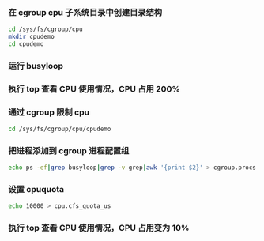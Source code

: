 ### 在 cgroup cpu 子系统目录中创建目录结构

```sh
cd /sys/fs/cgroup/cpu
mkdir cpudemo
cd cpudemo
```

### 运行 busyloop

### 执行 top 查看 CPU 使用情况，CPU 占用 200%

### 通过 cgroup 限制 cpu

```sh
cd /sys/fs/cgroup/cpu/cpudemo
```

### 把进程添加到 cgroup 进程配置组

```sh
echo ps -ef|grep busyloop|grep -v grep|awk '{print $2}' > cgroup.procs
```

### 设置 cpuquota

```sh
echo 10000 > cpu.cfs_quota_us
```

### 执行 top 查看 CPU 使用情况，CPU 占用变为 10%
